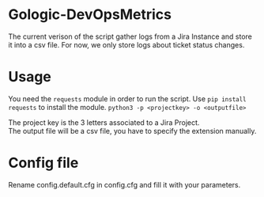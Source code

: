 # Gologic-DevOpsMetrics
The current verison of the script gather logs from a Jira Instance and store it into a csv file. For now, we only store logs about ticket status changes.

# Usage 
You need the `requests` module in order to run the script. Use `pip install requests` to install the module.
`python3 -p <projectkey> -o <outputfile>`

The project key is the 3 letters associated to a Jira Project. <br />
The output file will be a csv file, you have to specify the extension manually.

# Config file

Rename config.default.cfg in config.cfg and fill it with your parameters.
